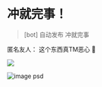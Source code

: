 # 冲就完事！

> [bot] 自动发布 冲就完事

匿名友人： 这个东西真TM恶心 🤢

[![](https://data.jsdelivr.com/v1/package/gh/RedCrazyGhost/CDN/badge?style=rounded)](https://www.jsdelivr.com/package/gh/RedCrazyGhost/CDN)

![image psd](https://github.com/RedCrazyGhost/test/assets/49381700/6653fcfa-975e-4bda-bd25-68491e635e34)
